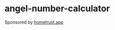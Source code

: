 # angel-number-calculator

Sponsored by [hometrust.app](https://hometrust.app "Property Reviews Platform")
